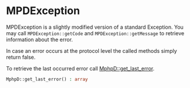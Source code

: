 # MPDException
MPDException is a slightly modified version of a standard Exception.
You may call `MPDException::getCode` and `MPDException::getMessage` to retrieve information about the error.

In case an error occurs at the protocol level the called methods simply return false.

To retrieve the last occurred error call [MphpD::get_last_error](../classes/MphpD#get_last_error).


```php
MphpD::get_last_error() : array
```
